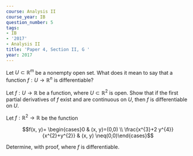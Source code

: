 ```yaml
---
course: Analysis II
course_year: IB
question_number: 5
tags:
- IB
- '2017'
- Analysis II
title: 'Paper 4, Section II, G '
year: 2017
---
```




Let $U \subset \mathbb{R}^{m}$ be a nonempty open set. What does it mean to say that a function $f: U \rightarrow \mathbb{R}^{n}$ is differentiable?

Let $f: U \rightarrow \mathbb{R}$ be a function, where $U \subset \mathbb{R}^{2}$ is open. Show that if the first partial derivatives of $f$ exist and are continuous on $U$, then $f$ is differentiable on $U$.

Let $f: \mathbb{R}^{2} \rightarrow \mathbb{R}$ be the function

$$f(x, y)= \begin{cases}0 & (x, y)=(0,0) \\ \frac{x^{3}+2 y^{4}}{x^{2}+y^{2}} & (x, y) \neq(0,0)\end{cases}$$

Determine, with proof, where $f$ is differentiable.